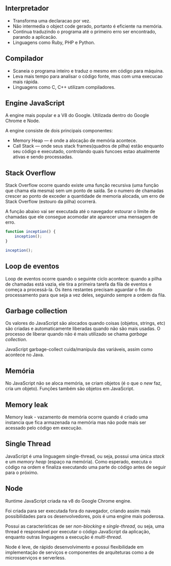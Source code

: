 ## Interpretador
* Transforma uma declaracao por vez.
* Não intermedia o object code gerado, portanto é eficiente na memória.
* Continua traduzindo o programa até o primeiro erro ser encontrado, parando a aplicacão.
* Linguagens como Ruby, PHP e Python.

## Compilador
* Scaneia o programa inteiro e traduz o mesmo em código para máquina.
* Leva mais tempo para analisar o código fonte, mas com uma execucao mais rápida.
* Linguagens como C, C++ utilizam compiladores.

## Engine JavaScript
A engine mais popular e a V8 do Google. Utilizada dentro do Google Chrome e Node.

A engine consiste de dois principais componentes:
- Memory Heap — é onde a alocação de memória acontece.
- Call Stack — onde seus stack frames(quadros de pilha) estão enquanto seu código e executado, controlando quais funcoes estao atualmente ativas e sendo processadas.

## Stack Overflow
Stack Overflow ocorre quando existe uma função recursiva (uma função que chama ela mesma) sem um ponto de saída. Se o numero de chamadas crescer ao ponto de exceder a quantidade de memoria alocada, um erro de Stack Overflow (estouro da pilha) ocorrerá.

A função abaixo vai ser executada até o navegador estourar o limite de chamadas que ele consegue acomodar ate aparecer uma mensagem de erro.
```js
function inception() {
    inception();
}

inception();
```

## Loop de eventos
Loop de eventos ocorre quando o seguinte ciclo acontece: quando a pilha de chamadas está vazia, ele tira a primeira tarefa da fila de eventos e começa a processá-la. Os itens restantes precisam aguardar o fim do processamento para que seja a vez deles, seguindo sempre a ordem da fila.

## Garbage collection
Os valores do JavaScript são alocados quando coisas (objetos, strings, etc) são criadas e automaticamente liberadas quando não são mais usadas. O processo de liberar quando não é mais utilizado se chama *garbage collection*.

JavaScript garbage-collect cuida/manipula das variáveis, assim como acontece no Java.

## Memória
No JavaScript não se aloca memória, se criam objetos (é o que o *new* faz, cria um objeto). Funções também são objetos em JavaScript.

## Memory leak
Memory leak - vazamento de memória ocorre quando é criado uma instancia que fica armazenada na memória mas não pode mais ser acessado pelo código em execução.

## Single Thread
JavaScript é uma linguagem single-thread, ou seja, possui uma única *stack* e um *memory heap* (espaço na memória). Como esperado, executa o código na ordem e finaliza executando uma parte do código antes de seguir para o próximo.

## Node
Runtime JavaScript criada na v8 do Google Chrome engine.

Foi criada para ser executada fora do navegador, criando assim mais possibilidades para os desenvolvedores, pois é uma engine mais poderosa.

Possui as características de ser *non-blocking* e *single-thread*, ou seja, uma thread é responsável por executar o código JavaScript da aplicação, enquanto outras linguagens a execução é *multi-thread*.

Node é leve, de rápido desenvolvimento e possui flexibilidade em implementação de serviços e componentes de arquiteturas como a de microsserviços e serverless.